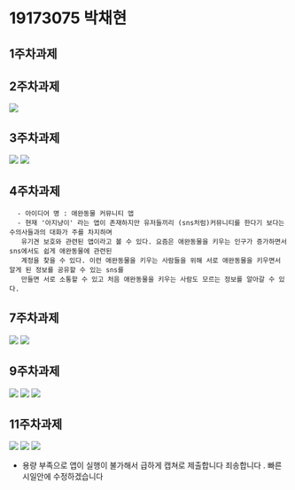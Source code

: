 # 19173075 박채현

## 1주차과제

## 2주차과제
   <img src="./png/[19173075 박채현] 캡스톤디자인 2주차 과제.PNG"></img>

## 3주차과제
   <img src="./png/1.PNG"></img>
   <img src="./png/2.PNG"></img>
   
## 4주차과제

      - 아이디어 명 : 애완동물 커뮤니티 앱
      - 현재 '아지냥이' 라는 앱이 존재하지만 유저들끼리 (sns처럼)커뮤니티를 한다기 보다는 수의사들과의 대화가 주를 차지하며
       유기견 보호와 관련된 앱이라고 볼 수 있다. 요즘은 애완동물을 키우는 인구가 증가하면서 sns에서도 쉽게 애완동물에 관련된 
       계정을 찾을 수 있다. 이런 애완동물을 키우는 사람들을 위해 서로 애완동물을 키우면서 알게 된 정보를 공유할 수 있는 sns를 
       만들면 서로 소통할 수 있고 처음 애완동물을 키우는 사람도 모르는 정보를 알아갈 수 있다.
       
       
## 7주차과제
   <img src="./png/5.PNG"></img>
   <img src="./png/6.PNG"></img>

## 9주차과제
   <img src="./png/7.PNG"></img>
   <img src="./png/8.PNG"></img>
   <img src="./png/9.PNG"></img>

## 11주차과제
   <img src="./png/15.PNG"></img>
   <img src="./png/16.PNG"></img>
   <img src="./png/17.PNG"></img>
- 용량 부족으로 앱이 실행이 불가해서 급하게 캡쳐로 제출합니다 죄송합니다 . 빠른 시일안에 수정하겠습니다
